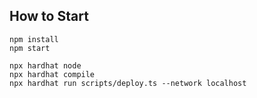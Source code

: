 ## How to Start
```shell
npm install
npm start

npx hardhat node
npx hardhat compile
npx hardhat run scripts/deploy.ts --network localhost
```
